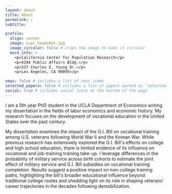 ```yaml
---
layout: about
title: About
permalink: /
subtitle:

profile:
  align: center
  image: ccpr_headshot.jpg
  image_circular: false # crops the image to make it circular
  more_info: >
    <p>California Center for Population Research</p>
    <p>4284 Public Affairs Bldg.</p>
    <p>337 Charles E. Young Dr.</p>
    <p>Los Angeles, CA 90095</p>

news: false # includes a list of news items
selected_papers: false # includes a list of papers marked as "selected={true}"
social: true # includes social icons at the bottom of the page
---
```


I am a 5th year PhD student in the UCLA Department of Economics writing my dissertation in the fields of labor economics and economic history. My research focuses on the development of vocational education in the United States over the past century.

My dissertation examines the impact of the G.I. Bill on vocational training among U.S. veterans following World War II and the Korean War. While previous research has extensively explored the G.I. Bill's effects on college and high school education, there is limited evidence of its influence on vocational and job-training training take-up. I leverage differences in the probability of military service across birth cohorts to estimate the joint effect of military service and G.I. Bill subsidies on vocational training completion. Results suggest a positive impact on non-college training paths, highlighting the bill's broader educational influence beyond traditional college routes and shedding light on its role in shaping veterans' career trajectories in the decades following demobilization.

